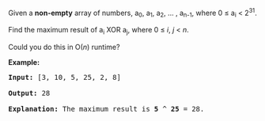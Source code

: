 <p>Given a <b>non-empty</b> array of numbers, a<sub>0</sub>, a<sub>1</sub>, a<sub>2</sub>, &hellip; , a<sub>n-1</sub>, where 0 &le; a<sub>i</sub> &lt; 2<sup>31</sup>.</p>

<p>Find the maximum result of a<sub>i</sub> XOR a<sub>j</sub>, where 0 &le; <i>i</i>, <i>j</i> &lt; <i>n</i>.</p>

<p>Could you do this in O(<i>n</i>) runtime?</p>

<p><b>Example:</b></p>

<pre>
<b>Input:</b> [3, 10, 5, 25, 2, 8]

<b>Output:</b> 28

<b>Explanation:</b> The maximum result is <b>5</b> ^ <b>25</b> = 28.
</pre>

<p>&nbsp;</p>
